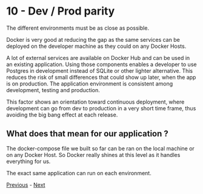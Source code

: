 # 10 - Dev / Prod parity

The different environments must be as close as possible.

Docker is very good at reducing the gap as the same services can be deployed on the developer machine as they could on any Docker Hosts.

A lot of external services are available on Docker Hub and can be used in an existing application. Using those components enables a developer to use Postgres in development instead of SQLite or other lighter alternative. This reduces the risk of small differences that could show up later, when the app is on production. The application environment is consistent among development, testing and production.

This factor shows an orientation toward continuous deployment, where development can go from dev to production in a very short time frame, thus avoiding the big bang effect at each release.


## What does that mean for our application ?

The docker-compose file we built so far can be ran on the local machine or on any Docker Host. So Docker really shines at this level as it handles everything for us.

The exact same application can run on each environment.

[Previous](09_disposability.md) - [Next](11_logs.md)
